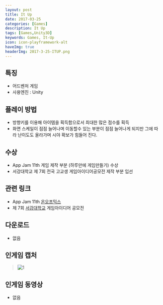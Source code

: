 ```yaml
---
layout: post
title: It Up
date: 2017-03-25
categories: [Games]
description: It Up
tags: [Games,Unity3D]
keywords: Games, It-Up
icon: icon-playframework-alt
haveImg: true
headerImg: 2017-3-25-ITUP.png
---
```



## 특징
- 어드벤처 게임
- 사용엔진 : Unity

## 플레이 방법
- 방향키를 이용해 아이템을 획득함으로서 최대한 많은 점수를 획득
- 화면 스케일이 점점 늘어나며 이동할수 있는 부분이 점점 늘어나게 되지만 그에 따라 난이도도 올라가며 시야 확보가 힘들어 진다.

## 수상
- App Jam 11th 게임 제작 부분 (하루만에 게임만들기) 수상
- 서강대학교 제 7회 전국 고교생 게임아이디어공모전 제작 부분 입선

## 관련 링크
 - App Jam 11th [온오프믹스](http://onoffmix.com/event/72121)
 - 제 7회 [서강대학교](http://soganggame.ac.kr/?CODE=0006&SUB=0201&MSUB=0003&idx=820) 게임아이디어 공모전
 
## 다운로드
- 없음

## 인게임 캡처
> ![1](http://postfiles7.naver.net/MjAxNzAzMjVfMTc1/MDAxNDkwMzczODQ4MjY2.mzto3je9jnyBqLRGpWfNV7DPhA5sFEW6CfYejCSoTqYg.CGhoBbMDgA9Gnz8petP38_iamO19yCzmNW1__SbYprog.PNG.kyechan99/%EA%B7%B8%EB%A6%BC3.png?type=w1)

## 인게임 동영상
- 없음
